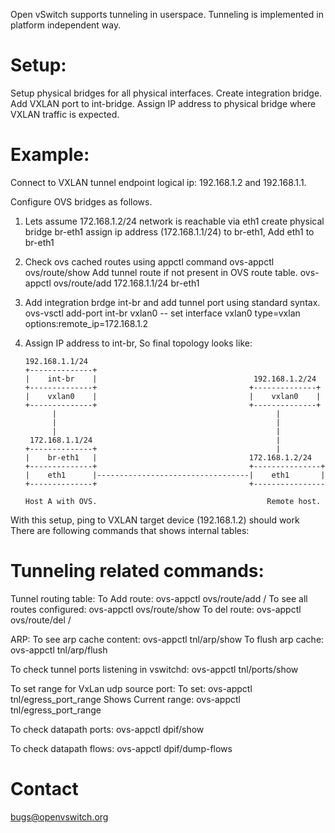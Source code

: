 
Open vSwitch supports tunneling in userspace. Tunneling is implemented in
platform independent way.

Setup:
======
Setup physical bridges for all physical interfaces. Create integration bridge.
Add VXLAN port to int-bridge. Assign IP address to physical bridge where
VXLAN traffic is expected.

Example:
========
Connect to VXLAN tunnel endpoint logical ip: 192.168.1.2 and 192.168.1.1.

Configure OVS bridges as follows.

1. Lets assume 172.168.1.2/24 network is reachable via eth1 create physical bridge br-eth1
   assign ip address (172.168.1.1/24) to br-eth1, Add eth1 to br-eth1
2. Check ovs cached routes using appctl command
   ovs-appctl ovs/route/show
   Add tunnel route if not present in OVS route table.
   ovs-appctl ovs/route/add 172.168.1.1/24 br-eth1
3. Add integration brdge int-br and add tunnel port using standard syntax.
   ovs-vsctl add-port int-br vxlan0 -- set interface vxlan0 type=vxlan  options:remote_ip=172.168.1.2
4. Assign IP address to int-br, So final topology looks like:


       192.168.1.1/24
       +--------------+
       |    int-br    |                                   192.168.1.2/24
       +--------------+                                  +--------------+
       |    vxlan0    |                                  |    vxlan0    |
       +--------------+                                  +--------------+
             |                                                 |
             |                                                 |
             |                                                 |
        172.168.1.1/24                                         |
       +--------------+                                        |
       |    br-eth1   |                                  172.168.1.2/24
       +--------------+                                  +---------------+
       |    eth1      |----------------------------------|    eth1       |
       +--------------+                                  +----------------

       Host A with OVS.                                      Remote host.

With this setup, ping to VXLAN target device (192.168.1.2) should work
There are following commands that shows internal tables:

Tunneling related commands:
===========================
Tunnel routing table:
    To Add route:
       ovs-appctl ovs/route/add <IP address>/<prefix length> <output-bridge-name> <gw>
    To see all routes configured:
       ovs-appctl ovs/route/show
    To del route:
       ovs-appctl ovs/route/del <IP address>/<prefix length>

ARP:
    To see arp cache content:
       ovs-appctl tnl/arp/show
    To flush arp cache:
       ovs-appctl tnl/arp/flush

To check tunnel ports listening in vswitchd:
     ovs-appctl tnl/ports/show

To set range for VxLan udp source port:
     To set:
         ovs-appctl tnl/egress_port_range <num1> <num2>
     Shows Current range:
         ovs-appctl tnl/egress_port_range

To check datapath ports:
     ovs-appctl dpif/show

To check datapath flows:
     ovs-appctl dpif/dump-flows

Contact
=======
bugs@openvswitch.org
